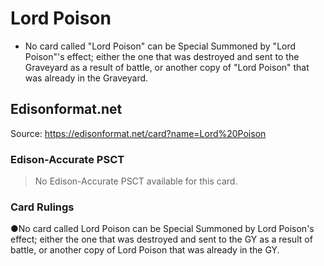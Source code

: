 # Lord Poison

*   No card called "Lord Poison" can be Special Summoned by "Lord Poison"'s effect; either the one that was destroyed and sent to the Graveyard as a result of battle, or another copy of "Lord Poison" that was already in the Graveyard.

## Edisonformat.net

Source: https://edisonformat.net/card?name=Lord%20Poison

### Edison-Accurate PSCT

> No Edison-Accurate PSCT available for this card.

### Card Rulings

●No card called Lord Poison can be Special Summoned by Lord Poison's effect; either the one that was destroyed and sent to the GY as a result of battle, or another copy of Lord Poison that was already in the GY.
            
